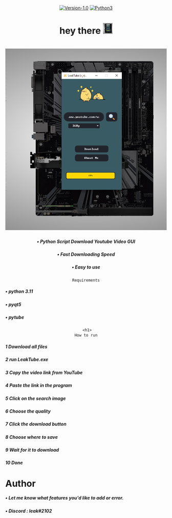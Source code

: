   
  <div align="center">
  
  [![Version-1.0](https://img.shields.io/badge/version-1.0-green)](https://github.com/Datalux/Osintgram/releases/tag/1.0)
  [![Python3](https://img.shields.io/badge/language-Python3-red)](https://img.shields.io/badge/language-Python3-red)
   <h1>
    hey there
    <img src="image\Screenshot.png" width="30px"/>
  </h1>
  </div>
  <div align="center">
     <h1>
    <img src="image\Screenshot.png" />
  </h1>
   <h5>• Python Script Download Youtube Video GUI </h5>
   <h5>• Fast Downloading Speed</h5>
   <h5>• Easy to use</h5>
</div>
  <div align="center">

    Requirements
  </div>

   <h5>• python 3.11</h5>
   <h5>• pyqt5</h5>
   <h5>• pytube</h5>
    <div align="center">

     <h1>
    How to run
  </h1>
    </div>

   <h5>1 Download all files</h5>
   <h5>2 run LeakTube.exe</h5>
   <h5>3 Copy the video link from YouTube</h5>
   <h5>4 Paste the link in the program</h5>
   <h5>5 Click on the search image</h5>
   <h5>6 Choose the quality</h5>
   <h5>7 Click the download button</h5>
   <h5>8 Choose where to save</h5>
   <h5>9 Wait for it to download</h5>
   <h5>10 Done</h5>
   <h1>
  Author
</h1>
     <h5>• Let me know what features you'd like to add or error.</h5>
     <h5>• Discord : leak#2102</h5>

